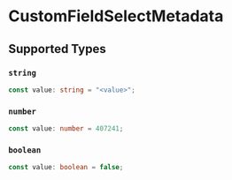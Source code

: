 # CustomFieldSelectMetadata


## Supported Types

### `string`

```typescript
const value: string = "<value>";
```

### `number`

```typescript
const value: number = 407241;
```

### `boolean`

```typescript
const value: boolean = false;
```

